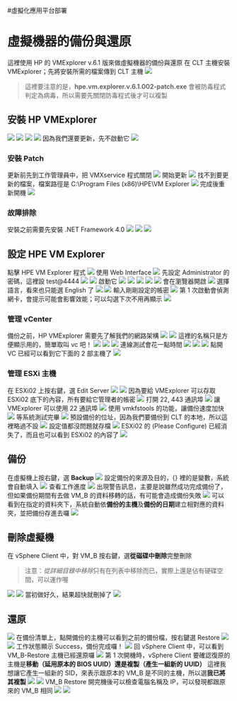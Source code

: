 #虛擬化應用平台部署

# 虛擬機器的備份與還原
這裡使用 HP 的 VMExplorer v.6.1 版來做虛擬機器的備份與還原
在 CLT 主機安裝 VMExplorer；先將安裝所需的檔案傳到 CLT 主機
![](img/Pasted%20image%2020201230113056.png)
> 這裡要注意的是，**hpe.vm.explorer.v.6.1.002-patch.exe** 會被防毒程式判定為病毒，所以需要先關閉防毒程式後才可以複製

## 安裝 HP VMExplorer
![](img/Pasted%20image%2020201230113352.png)
![](img/Pasted%20image%2020201230113613.png)
![](img/Pasted%20image%2020201230113631.png)
![](img/Pasted%20image%2020201230113656.png)
因為我們還要更新，先不啟動它
![](img/Pasted%20image%2020201230113850.png)
### 安裝 Patch
更新前先到工作管理員中，把 VMXservice 程式關閉
![](img/Pasted%20image%2020201230114017.png)
開始更新
![](img/Pasted%20image%2020201230114124.png)
找不到要更新的檔案，檔案路徑是 C:\\Program Files (x86)\\HPE\\VM Explorer
![](img/Pasted%20image%2020201230114507.png)
完成後重新開機
![](img/Pasted%20image%2020201230114415.png)
### 故障排除
安裝之前需要先安裝 .NET Framework 4.0
![](img/Pasted%20image%2020201230112703.png)
![](img/Pasted%20image%2020201230112758.png)
![](img/Pasted%20image%2020201230113250.png)

## 設定 HPE VM Explorer
點擊 HPE VM Explorer 程式
![](img/Pasted%20image%2020201230114805.png)
使用 Web Interface
![](img/Pasted%20image%2020201230114932.png)
先設定 Administrator 的密碼，這裡設 test@4444
![](img/Pasted%20image%2020201230115230.png)
![](img/Pasted%20image%2020201230115256.png)
啟動它
![](img/Pasted%20image%2020201230115339.png)
![](img/Pasted%20image%2020201230115356.png)
![](img/Pasted%20image%2020201230115417.png)
![](img/Pasted%20image%2020201230115440.png)
![](img/Pasted%20image%2020201230115812.png)
會在瀏覽器開啟
![](img/Pasted%20image%2020201230115952.png)
選擇語言，看來也只能選 English 了
![](img/Pasted%20image%2020201230133520.png)
![](img/Pasted%20image%2020201230133548.png)
輸入剛剛設定的帳密
![](img/Pasted%20image%2020201230133650.png)
第 1 次啟動會偵測網卡，會提示可能會影響效能；可以勾選下次不用再顯示
![](img/Pasted%20image%2020201230133936.png)
### 管理 vCenter
備份之前，HP VMExplorer 需要先了解我們的網路架構
![](img/Pasted%20image%2020201230134152.png)
![](img/Pasted%20image%2020201230134225.png) 
這裡的名稱只是方便顯示用的，簡單取叫 vc 吧！
![](img/Pasted%20image%2020201230134410.png)
![](img/Pasted%20image%2020201230134716.png)
![](img/Pasted%20image%2020201230134742.png)
連線測試會花一點時間
![](img/Pasted%20image%2020201230134830.png)
![](img/Pasted%20image%2020201230135410.png)
![](img/Pasted%20image%2020201230135501.png)
點開 VC 已經可以看到它下面的 2 部主機了
![](img/Pasted%20image%2020201230135647.png)
### 管理 ESXi 主機
在 ESXi02 上按右鍵，選 Edit Server
![](img/Pasted%20image%2020201231132739.png)
![](img/Pasted%20image%2020201231132842.png)
因為要給 VMExplorer 可以存取  ESXi02 底下的內容，所有要給它管理者的帳密
![](img/Pasted%20image%2020201231132937.png)
打開 22, 443 通訊埠
![](img/Pasted%20image%2020201231134041.png)
 讓 VMExplorer 可以使用 22 通訊埠
![](img/Pasted%20image%2020201231134210.png)
使用 vmkfstools 的功能，讓備份速度加快
![](img/Pasted%20image%2020201231134349.png)
等系統測試完畢
![](img/Pasted%20image%2020201231134603.png)
預設備份的位址，因為我們要備份到 CLT 的本地，所以這裡略過不設
![](img/Pasted%20image%2020201231134825.png)
設定值都沒問題就存檔
![](img/Pasted%20image%2020201231134921.png)
ESXi02 的 (Please Configure) 已經消失了，而且也可以看到 ESXi02 的內容了
![](img/Pasted%20image%2020201231135052.png)

## 備份
在虛擬機上按右鍵，選 **Backup**
![](img/Pasted%20image%2020201231135258.png)
設定備份的來源及目的，{} 裡的是變數，系統會自動填入
![](img/Pasted%20image%2020201231135801.png)
查看工作進度
![](img/Pasted%20image%2020201231140114.png)
出現警告訊息，主要是說雖然成功完成備份了，但如果備份期間有去做 VM_B 的資料移轉的話，有可能會造成備份失敗
![](img/Pasted%20image%2020201231140649.png)
可以看到在指定的資料夾下，系統自動依**備份的主機**及**備份的日期**建立相對應的資料夾，並把備份存進去囉
![](img/Pasted%20image%2020201231140926.png)

## 刪除虛擬機
在 vSphere Client 中，對 VM_B 按右鍵，選**從磁碟中刪除**完整刪除
> 注意：*從詳細目錄中移除*只有在列表中移除而已，實際上還是佔有硬碟空間，可以運作喔

![](img/Pasted%20image%2020201231141837.png)
![](img/Pasted%20image%2020201231142226.png)
當初做好久，結果超快就刪掉了
![](img/Pasted%20image%2020201231142401.png)

## 還原
![](img/Pasted%20image%2020201231142531.png)
在備份清單上，點開備份的主機可以看到之前的備份檔，按右鍵選 Restore
![](img/Pasted%20image%2020201231142816.png)
![](img/Pasted%20image%2020201231143427.png)
工作狀態顯示 Success，備份完成囉！
![](img/Pasted%20image%2020201231143749.png)
回 vSphere Client 中，可以看到 VM_B-Restore 主機已經還原囉
![](img/Pasted%20image%2020201231144301.png)
第 1 次開機時，vSphere Client 要確認復原的主機是**移動（延用原本的 BIOS UUID）**還是**複製（產生一組新的 UUID）**
這裡我想讓它產生一組新的 SID，來表示跟原本的 VM_B 是不同的主機，所以選**我已將其複製**
![](img/Pasted%20image%2020210105105636.png)
![](img/Pasted%20image%2020210105113305.png)
VM_B Restore 開完機後可以檢查電腦名稱及 IP，可以發現都跟原來的 VM_B 相同
![](img/Pasted%20image%2020210105111359.png)
![](img/Pasted%20image%2020210105111547.png)

